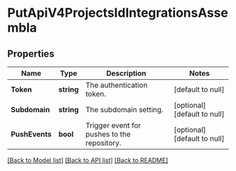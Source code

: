 # PutApiV4ProjectsIdIntegrationsAssembla

## Properties
Name | Type | Description | Notes
------------ | ------------- | ------------- | -------------
**Token** | **string** | The authentication token. | [default to null]
**Subdomain** | **string** | The subdomain setting. | [optional] [default to null]
**PushEvents** | **bool** | Trigger event for pushes to the repository. | [optional] [default to null]

[[Back to Model list]](../README.md#documentation-for-models) [[Back to API list]](../README.md#documentation-for-api-endpoints) [[Back to README]](../README.md)



